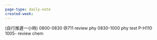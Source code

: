 ```yaml
---
page-type: daily-note
created-week:
---
```

(自行推遲一小時)
0800-0830 @711 review phy
0830-1000 phy test P-H110
1005- review chem